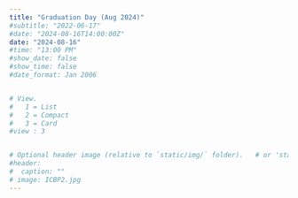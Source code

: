 ```yaml
---
title: "Graduation Day (Aug 2024)"
#subtitle: "2022-06-17"
#date: "2024-08-16T14:00:00Z"
date: "2024-08-16"
#time: "13:00 PM"
#show_date: false
#show_time: false
#date_format: Jan 2006


# View.
#   1 = List
#   2 = Compact
#   3 = Card
#view : 3


# Optional header image (relative to `static/img/` folder).   # or 'static/media' folder ?
#header:
#  caption: ""
# image: ICBP2.jpg
---
```




